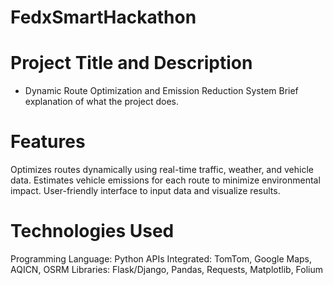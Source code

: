 # FedxSmartHackathon

# Project Title and Description
* Dynamic Route Optimization and Emission Reduction System
Brief explanation of what the project does.

# Features
Optimizes routes dynamically using real-time traffic, weather, and vehicle data.
Estimates vehicle emissions for each route to minimize environmental impact.
User-friendly interface to input data and visualize results.

# Technologies Used

Programming Language: Python
APIs Integrated: TomTom, Google Maps, AQICN, OSRM
Libraries: Flask/Django, Pandas, Requests, Matplotlib, Folium
